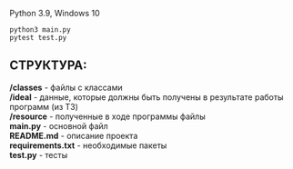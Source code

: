 Python 3.9, Windows 10
```
python3 main.py
pytest test.py
```

## СТРУКТУРА:
<b>/classes</b> - файлы с классами  
<b>/ideal</b> - данные, которые должны быть получены в результате работы программ (из ТЗ)  
<b>/resource</b> - полученные в ходе программы файлы  
<b>main.py</b> - основной файл  
<b>README.md</b> - описание проекта  
<b>requirements.txt</b> - необходимые пакеты  
<b>test.py</b> - тесты
